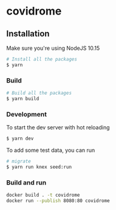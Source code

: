 # covidrome

## Installation

Make sure you're using NodeJS 10.15

```sh
# Install all the packages
$ yarn
```

### Build

```sh
# Build all the packages
$ yarn build
```

### Development

To start the dev server with hot reloading

```sh
$ yarn dev
```

To add some test data, you can run

```sh
# migrate
$ yarn run knex seed:run
```

### Build and run

```sh
docker build . -t covidrome
docker run --publish 8080:80 covidrome
```

